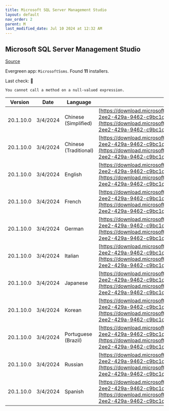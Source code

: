 ```yaml
---
title: Microsoft SQL Server Management Studio
layout: default
nav_order: 2
parent: M
last_modified_date: Jul 10 2024 at 12:32 AM
---
```


## Microsoft SQL Server Management Studio

[Source](https://go.microsoft.com/fwlink/?LinkId=531355)

Evergreen app: `MicrosoftSsms`. Found **11** installers.

Last check: 🔴
```
You cannot call a method on a null-valued expression.
```

| Version   | Date     | Language              | URI                                                                                                                                                                                                            |
| --------- | -------- | --------------------- | -------------------------------------------------------------------------------------------------------------------------------------------------------------------------------------------------------------- |
| 20.1.10.0 | 3/4/2024 | Chinese (Simplified)  | [https://download.microsoft.com/download/9/b/e/9bee9f00-2ee2-429a-9462-c9bc1ce14c28/SSMS-Setup-CHS.exe](https://download.microsoft.com/download/9/b/e/9bee9f00-2ee2-429a-9462-c9bc1ce14c28/SSMS-Setup-CHS.exe) |
| 20.1.10.0 | 3/4/2024 | Chinese (Traditional) | [https://download.microsoft.com/download/9/b/e/9bee9f00-2ee2-429a-9462-c9bc1ce14c28/SSMS-Setup-CHT.exe](https://download.microsoft.com/download/9/b/e/9bee9f00-2ee2-429a-9462-c9bc1ce14c28/SSMS-Setup-CHT.exe) |
| 20.1.10.0 | 3/4/2024 | English               | [https://download.microsoft.com/download/9/b/e/9bee9f00-2ee2-429a-9462-c9bc1ce14c28/SSMS-Setup-ENU.exe](https://download.microsoft.com/download/9/b/e/9bee9f00-2ee2-429a-9462-c9bc1ce14c28/SSMS-Setup-ENU.exe) |
| 20.1.10.0 | 3/4/2024 | French                | [https://download.microsoft.com/download/9/b/e/9bee9f00-2ee2-429a-9462-c9bc1ce14c28/SSMS-Setup-FRA.exe](https://download.microsoft.com/download/9/b/e/9bee9f00-2ee2-429a-9462-c9bc1ce14c28/SSMS-Setup-FRA.exe) |
| 20.1.10.0 | 3/4/2024 | German                | [https://download.microsoft.com/download/9/b/e/9bee9f00-2ee2-429a-9462-c9bc1ce14c28/SSMS-Setup-DEU.exe](https://download.microsoft.com/download/9/b/e/9bee9f00-2ee2-429a-9462-c9bc1ce14c28/SSMS-Setup-DEU.exe) |
| 20.1.10.0 | 3/4/2024 | Italian               | [https://download.microsoft.com/download/9/b/e/9bee9f00-2ee2-429a-9462-c9bc1ce14c28/SSMS-Setup-ITA.exe](https://download.microsoft.com/download/9/b/e/9bee9f00-2ee2-429a-9462-c9bc1ce14c28/SSMS-Setup-ITA.exe) |
| 20.1.10.0 | 3/4/2024 | Japanese              | [https://download.microsoft.com/download/9/b/e/9bee9f00-2ee2-429a-9462-c9bc1ce14c28/SSMS-Setup-JPN.exe](https://download.microsoft.com/download/9/b/e/9bee9f00-2ee2-429a-9462-c9bc1ce14c28/SSMS-Setup-JPN.exe) |
| 20.1.10.0 | 3/4/2024 | Korean                | [https://download.microsoft.com/download/9/b/e/9bee9f00-2ee2-429a-9462-c9bc1ce14c28/SSMS-Setup-KOR.exe](https://download.microsoft.com/download/9/b/e/9bee9f00-2ee2-429a-9462-c9bc1ce14c28/SSMS-Setup-KOR.exe) |
| 20.1.10.0 | 3/4/2024 | Portuguese (Brazil)   | [https://download.microsoft.com/download/9/b/e/9bee9f00-2ee2-429a-9462-c9bc1ce14c28/SSMS-Setup-PTB.exe](https://download.microsoft.com/download/9/b/e/9bee9f00-2ee2-429a-9462-c9bc1ce14c28/SSMS-Setup-PTB.exe) |
| 20.1.10.0 | 3/4/2024 | Russian               | [https://download.microsoft.com/download/9/b/e/9bee9f00-2ee2-429a-9462-c9bc1ce14c28/SSMS-Setup-RUS.exe](https://download.microsoft.com/download/9/b/e/9bee9f00-2ee2-429a-9462-c9bc1ce14c28/SSMS-Setup-RUS.exe) |
| 20.1.10.0 | 3/4/2024 | Spanish               | [https://download.microsoft.com/download/9/b/e/9bee9f00-2ee2-429a-9462-c9bc1ce14c28/SSMS-Setup-ESN.exe](https://download.microsoft.com/download/9/b/e/9bee9f00-2ee2-429a-9462-c9bc1ce14c28/SSMS-Setup-ESN.exe) |
